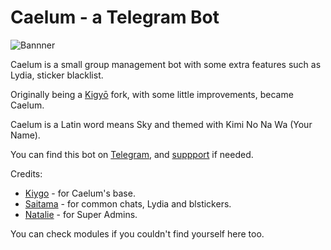 # Caelum - a Telegram Bot

![Bannner](https://telegra.ph/file/0d71e6aac5368db1a0c0b.png)

Caelum is a small group management bot with some extra features such as Lydia, sticker blacklist.

Originally being a [Kigyō](https://t.me/Kigyorobot) fork, with some little improvements, became Caelum.

Caelum is a Latin word means Sky and themed with Kimi No Na Wa (Your Name). 

You can find this bot on [Telegram](https://t.me/Caelumet_bot), and [suppport](https://t.me/CaelumSupport) if needed.

Credits:

- [Kiygo](https://github.com/Dank-del/EnterpriseALRobot) - for Caelum's base.
- [Saitama](https://github.com/AnimeKaizoku/SaitamaRobot) - for common chats, Lydia and blstickers.
- [Natalie](https://gitlab.com/maver_ck/tgbot) - for Super Admins.

You can check modules if you couldn't find yourself here too.
